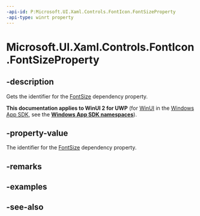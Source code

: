 ```yaml
---
-api-id: P:Microsoft.UI.Xaml.Controls.FontIcon.FontSizeProperty
-api-type: winrt property
---
```


<!-- Property syntax
public Windows.UI.Xaml.DependencyProperty FontSizeProperty { get; }
-->

# Microsoft.UI.Xaml.Controls.FontIcon.FontSizeProperty

## -description
Gets the identifier for the [FontSize](fonticon_fontsize.md) dependency property.

**This documentation applies to WinUI 2 for UWP** (for [WinUI](/windows/apps/winui/winui3/) in the [Windows App SDK](/windows/apps/windows-app-sdk/), see the **[Windows App SDK namespaces](/windows/windows-app-sdk/api/winrt/)**).

## -property-value
The identifier for the [FontSize](fonticon_fontsize.md) dependency property.

## -remarks

## -examples

## -see-also
